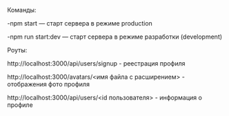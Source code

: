 Команды:

-npm start — старт сервера в режиме production

-npm run start:dev — старт сервера в режиме разработки (development)

Роуты:

http://localhost:3000/api/users/signup - реестрация профиля

http://localhost:3000/avatars/<имя файла с расширением> - отображения фото профиля

http://localhost:3000/api/users/<id пользователя> - информация о профиле
